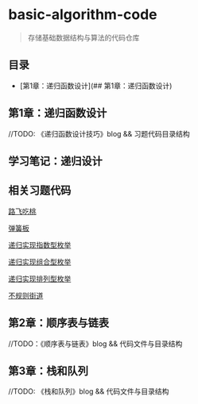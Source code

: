 # basic-algorithm-code
> 存储基础数据结构与算法的代码仓库


## 目录

- [第1章：递归函数设计](## 第1章：递归函数设计)

## 第1章：递归函数设计

//TODO: 《递归函数设计技巧》blog && 习题代码目录结构

## 学习笔记：递归设计


## 相关习题代码

[路飞吃桃](01.递归函数设计/01.hzoj184_路飞吃桃.cpp)

[弹簧板](01.递归函数设计/02.hzoj186_弹簧版.cpp)

[递归实现指数型枚举](01.递归函数设计/03.hzoj235-递归实现指数型枚举.cpp)

[递归实现组合型枚举](01.递归函数设计/04.hzoj236-递归实现组合型枚举.cpp)

[递归实现排列型枚举](01.递归函数设计/05.hzoj237-递归实现排列型枚举.cpp)

[不规则街道](01.递归函数设计/06.hzoj239-不规则街道.cpp)

## 第2章：顺序表与链表

//TODO：《顺序表与链表》blog && 代码文件与目录结构

## 第3章：栈和队列

//TODO: 《栈和队列》blog && 代码文件与目录结构
